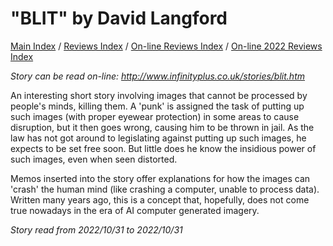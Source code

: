 # "BLIT" by David Langford

[Main Index](../../../README.md) / [Reviews Index](../../README.md) / [On-line Reviews Index](../README.md) / [On-line 2022 Reviews Index](README.md)

*Story can be read on-line: <http://www.infinityplus.co.uk/stories/blit.htm>*

An interesting short story involving images that cannot be processed by people's minds, killing them. A 'punk' is assigned the task of putting up such images (with proper eyewear protection) in some areas to cause disruption, but it then goes wrong, causing him to be thrown in jail. As the law has not got around to legislating against putting up such images, he expects to be set free soon. But little does he know the insidious power of such images, even when seen distorted.

Memos inserted into the story offer explanations for how the images can 'crash' the human mind (like crashing a computer, unable to process data). Written many years ago, this is a concept that, hopefully, does not come true nowadays in the era of AI computer generated imagery.

*Story read from 2022/10/31 to 2022/10/31*

